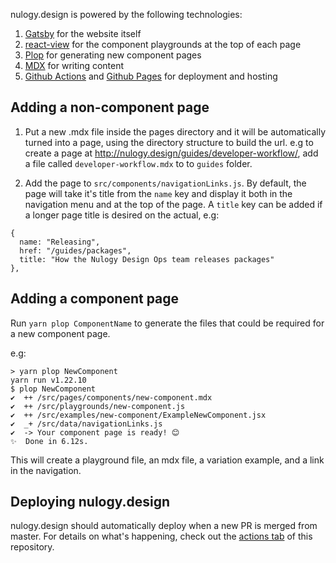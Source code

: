 nulogy.design is powered by the following technologies:

1. [Gatsby](http://gatsbyjs.com) for the website itself 
2. [react-view](https://github.com/uber/react-view) for the component playgrounds at the top of each page
3. [Plop](http://plopjs.com) for generating new component pages 
4. [MDX](https://mdxjs.com/) for writing content 
5. [Github Actions](https://github.com/features/actions) and [Github Pages](https://pages.github.com/) for deployment and hosting 

## Adding a non-component page 

1. Put a new .mdx file inside the pages directory and it will be automatically turned into a page, using the directory structure to build the url. e.g to create a page at http://nulogy.design/guides/developer-workflow/, add a file called `developer-workflow.mdx` to to `guides` folder. 

2. Add the page to `src/components/navigationLinks.js`. By default, the page will take it's title from the `name` key and display it both in the navigation menu and at the top of the page. A `title` key can be added if a longer page title is desired on the actual, e.g:

```
{
  name: "Releasing",
  href: "/guides/packages",
  title: "How the Nulogy Design Ops team releases packages"
},
```

## Adding a component page 

Run `yarn plop ComponentName` to generate the files that could be required for a new component page. 

e.g: 
```
> yarn plop NewComponent
yarn run v1.22.10
$ plop NewComponent
✔  ++ /src/pages/components/new-component.mdx
✔  ++ /src/playgrounds/new-component.js
✔  ++ /src/examples/new-component/ExampleNewComponent.jsx
✔  _+ /src/data/navigationLinks.js
✔  -> Your component page is ready! 😊
✨  Done in 6.12s.
```

This will create a playground file, an mdx file, a variation example, and a link in the navigation. 

## Deploying nulogy.design

nulogy.design should automatically deploy when a new PR is merged from master. For details on what's happening, check out the [actions tab](https://github.com/nulogy/nulogy.design/actions) of this repository.